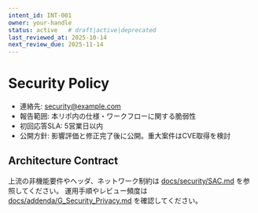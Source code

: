 ```yaml
---
intent_id: INT-001
owner: your-handle
status: active   # draft|active|deprecated
last_reviewed_at: 2025-10-14
next_review_due: 2025-11-14
---
```

# Security Policy

- 連絡先: [security@example.com](mailto:security@example.com)
- 報告範囲: 本リポ内の仕様・ワークフローに関する脆弱性
- 初回応答SLA: 5営業日以内
- 公開方針: 影響評価と修正完了後に公開。重大案件はCVE取得を検討

## Architecture Contract

上流の非機能要件やヘッダ、ネットワーク制約は [docs/security/SAC.md](docs/security/SAC.md) を参照してください。
運用手順やレビュー頻度は [docs/addenda/G_Security_Privacy.md](docs/addenda/G_Security_Privacy.md) を確認してください。
